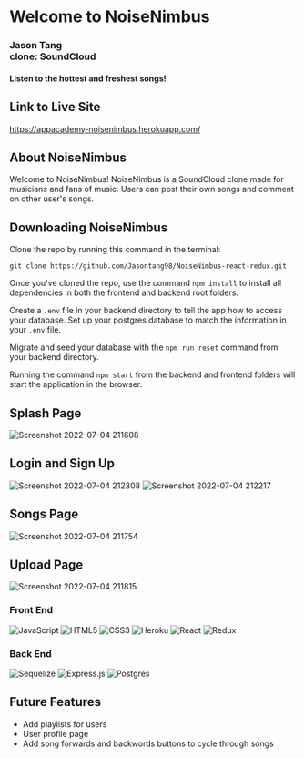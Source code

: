<h1>
   Welcome to NoiseNimbus
</h1>
<h3 >
  Jason Tang
  <br>clone: SoundCloud</br>
</h3>

<h4>Listen to the hottest and freshest songs!</h4>

## Link to Live Site
https://appacademy-noisenimbus.herokuapp.com/

## About NoiseNimbus
Welcome to NoiseNimbus! NoiseNimbus is a SoundCloud clone made for musicians and fans of music. Users can post their own songs and comment on other user's songs.

## Downloading NoiseNimbus

Clone the repo by running this command in the terminal:

```
git clone https://github.com/Jasontang98/NoiseNimbus-react-redux.git
```

Once you've cloned the repo, use the command `npm install` to install all dependencies in both the frontend and backend root folders.

Create a `.env` file in your backend directory to tell the app how to access your database. Set up your postgres database to match the information in your `.env` file.

Migrate and seed your database with the `npm run reset` command from your backend directory.

Running the command `npm start` from the backend and frontend folders will start the application in the browser.

## Splash Page
![Screenshot 2022-07-04 211608](https://user-images.githubusercontent.com/96891670/177248322-13da273f-10bb-4ff5-b78b-dd4e4829ebfa.png)

## Login and Sign Up
![Screenshot 2022-07-04 212308](https://user-images.githubusercontent.com/96891670/177249018-6c73a9e5-79e9-457c-b1d6-212b4b34bbcd.png)
![Screenshot 2022-07-04 212217](https://user-images.githubusercontent.com/96891670/177249039-899d6c25-8731-450b-b97f-6cd37eccdca2.png)

## Songs Page
![Screenshot 2022-07-04 211754](https://user-images.githubusercontent.com/96891670/177248482-3cda805d-7f65-4fbb-818a-6c105b93e956.png)

## Upload Page
![Screenshot 2022-07-04 211815](https://user-images.githubusercontent.com/96891670/177248514-a003a52a-7285-4804-ac33-9dad70c0bef2.png)

### Front End
![JavaScript](https://img.shields.io/badge/javascript-%23323330.svg?style=for-the-badge&logo=javascript&logoColor=%23F7DF1E)
![HTML5](https://img.shields.io/badge/html5-%23E34F26.svg?style=for-the-badge&logo=html5&logoColor=white)
![CSS3](https://img.shields.io/badge/css3-%231572B6.svg?style=for-the-badge&logo=css3&logoColor=white)
![Heroku](https://img.shields.io/badge/heroku-%23430098.svg?style=for-the-badge&logo=heroku&logoColor=white)
![React](https://img.shields.io/badge/react-%2320232a.svg?style=for-the-badge&logo=react&logoColor=%2361DAFB)
![Redux](https://img.shields.io/badge/redux-%23593d88.svg?style=for-the-badge&logo=redux&logoColor=white)

### Back End
![Sequelize](https://img.shields.io/badge/Sequelize-52B0E7?style=for-the-badge&logo=Sequelize&logoColor=white)
![Express.js](https://img.shields.io/badge/express.js-%23404d59.svg?style=for-the-badge&logo=express&logoColor=%2361DAFB)
![Postgres](https://img.shields.io/badge/postgres-%23316192.svg?style=for-the-badge&logo=postgresql&logoColor=white)

## Future Features
* Add playlists for users
* User profile page
* Add song forwards and backwords buttons to cycle through songs
